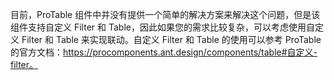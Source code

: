目前，ProTable 组件中并没有提供一个简单的解决方案来解决这个问题，但是该组件支持自定义 Filter 和 Table，因此如果您的需求比较复杂，可以考虑使用自定义 Filter 和 Table 来实现联动。自定义 Filter 和 Table 的使用可以参考 ProTable 的官方文档：https://procomponents.ant.design/components/table#自定义-filter。
